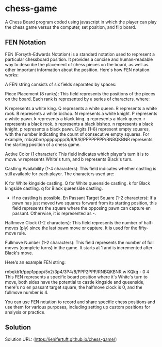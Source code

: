 # chess-game
A Chess Board program coded using javascript in which the player can play the chess game versus the computer, set position, and flip board. 

## FEN Notation
FEN (Forsyth-Edwards Notation) is a standard notation used to represent a particular chessboard position. It provides a concise and human-readable way to describe the placement of chess pieces on the board, as well as other important information about the position. Here's how FEN notation works:

A FEN string consists of six fields separated by spaces:

Piece Placement (8 ranks): This field represents the positions of the pieces on the board. Each rank is represented by a series of characters, where:

K represents a white king.
Q represents a white queen.
R represents a white rook.
B represents a white bishop.
N represents a white knight.
P represents a white pawn.
k represents a black king.
q represents a black queen.
r represents a black rook.
b represents a black bishop.
n represents a black knight.
p represents a black pawn.
Digits (1-8) represent empty squares, with the number indicating the count of consecutive empty squares.
For example, rnbqkbnr/pppppppp/8/8/8/8/PPPPPPPP/RNBQKBNR represents the starting position of a chess game.

Active Color (1 character): This field indicates which player's turn it is to move. w represents White's turn, and b represents Black's turn.

Castling Availability (1-4 characters): This field indicates whether castling is still available for each player. The characters used are:

K for White kingside castling.
Q for White queenside castling.
k for Black kingside castling.
q for Black queenside castling.
- if no castling is possible.
En Passant Target Square (1-2 characters): If a pawn has just moved two squares forward from its starting position, this field represents the square where the opposing pawn can capture en passant. Otherwise, it is represented as -.

Halfmove Clock (1-2 characters): This field represents the number of half-moves (ply) since the last pawn move or capture. It is used for the fifty-move rule.

Fullmove Number (1-2 characters): This field represents the number of full moves (complete turns) in the game. It starts at 1 and is incremented after Black's move.

Here's an example FEN string:

rnbqkb1r/ppp1pppp/5n2/3p4/3P4/8/PPP2PPP/RNBQKBNR w KQkq - 0 4
This FEN represents a specific board position where it's White's turn to move, both sides have the potential to castle kingside and queenside, there's no en passant target square, the halfmove clock is 0, and the fullmove number is 4.

You can use FEN notation to record and share specific chess positions and use them for various purposes, including setting up custom positions for analysis or practice.

## Solution
Solution URL: (https://jenifertuft.github.io/chess-game/)
